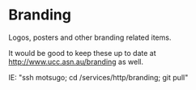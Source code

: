 Branding
========

Logos, posters and other branding related items.

It would be good to keep these up to date at http://www.ucc.asn.au/branding as well.

IE: "ssh motsugo; cd /services/http/branding; git pull"
